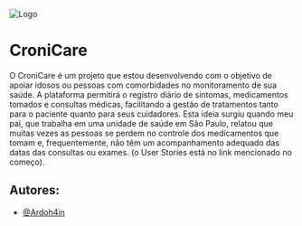
![Logo](https://drive.google.com/file/d/1DhFb6x7kEQV0ZXfp0EBdfyLpopokDPm0/view?usp=sharing)


# CroniCare

O CroniCare é um projeto que estou desenvolvendo com o objetivo de apoiar idosos ou pessoas com comorbidades no monitoramento de sua saúde. A plataforma permitirá o registro diário de sintomas, medicamentos tomados e consultas médicas, facilitando a gestão de tratamentos tanto para o paciente quanto para seus cuidadores. Esta ideia surgiu quando meu pai, que trabalha em uma unidade de saúde em São Paulo, relatou que muitas vezes as pessoas se perdem no controle dos medicamentos que tomam e, frequentemente, não têm um acompanhamento adequado das datas das consultas ou exames. (o User Stories está no link mencionado no começo).


## Autores:

- [@Ardoh4in](https://github.com/Ardoh4in)

